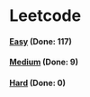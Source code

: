 # Leetcode

<h4><a href="https://github.com/lon-yang/leetcode/blob/master/docs/Easy.md">Easy</a>  (Done: 117)</h4>
<h4><a href="https://github.com/lon-yang/leetcode/blob/master/docs/Medium.md">Medium</a>  (Done: 9)</h4>
<h4><a href="https://github.com/lon-yang/leetcode/blob/master/docs/Hard.md">Hard</a>  (Done: 0)</h4>
